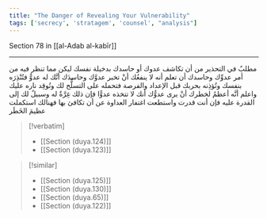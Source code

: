 ```yaml
---
title: "The Danger of Revealing Your Vulnerability"
tags: ['secrecy', 'stratagem', 'counsel', "analysis"]
---
```


 Section 78 in [[al-Adab al-kabīr]]

---
مطلبٌ في التحذير من أن تكاشف عدوك أو حاسدك بدخيلة نفسك ليكن مما تنظر فيه من أمر عدوِّك وحاسدك أن تعلم أنه لا ينفعُك أنْ تخبر عدوَّك وحاسدَك أنَّك له عدوٌّ فتُنْذِرَه بنفسك وتُؤذِنه بحربك قبل الإعداد والفرصة فتحمله على التسلُّح لك وتُوقِد ناره عليك  واعلم أنَّه أعظمُ لخطرك أنْ يرى عدوُّك أنك لا تتخذه عدوًّا فإن ذلك غِرَّةٌ له وسبيلٌ لك إلى القدرة عليه فإن أنت قدرت واستطعت اغتفار العداوة عن أن تكافئ بها فهنالك استكملت عظيمَ الخَطَر

> [!verbatim]
> - [[Section (duya.124)]]
> - [[Section (duya.123)]]

> [!similar]
> - [[Section (duya.125)]]
> - [[Section (duya.130)]]
> - [[Section (duya.65)]]
> - [[Section (duya.122)]]
